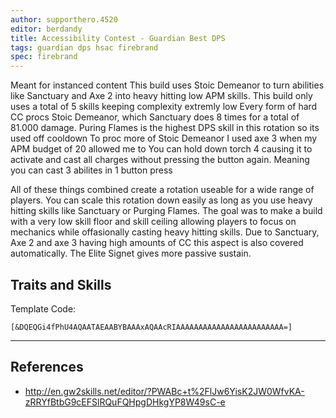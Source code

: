 ```yaml
---
author: supporthero.4520
editor: berdandy
title: Accessibility Contest - Guardian Best DPS
tags: guardian dps hsac firebrand
spec: firebrand
---
```


Meant for instanced content
This build uses Stoic Demeanor to turn abilities like Sanctuary and Axe 2 into heavy hitting low APM skills. This build only uses a total of 5 skills keeping complexity extremly low
Every form of hard CC procs Stoic Demeanor, which Sanctuary does 8 times for a total of 81.000 damage. Puring Flames is the highest DPS skill in this rotation so its used off cooldown
To proc more of Stoic Demeanor I used axe 3 when my APM budget of 20 allowed me to
You can hold down torch 4 causing it to activate and cast all charges without pressing the button again. Meaning you can cast 3 abilites in 1 button press

All of these things combined create a rotation useable for a wide range of players. You can scale this rotation down easily as long as you use heavy hitting skills like Sanctuary or Purging Flames. The goal was to make a build with a very low skill floor and skill ceiling allowing players to focus on mechanics while offasionally casting heavy hitting skills. Due to Sanctuary, Axe 2 and axe 3 having high amounts of CC this aspect is also covered automatically. The Elite Signet gives more passive sustain.

## Traits and Skills

Template Code:

`[&DQEQGi4fPhU4AQAATAEAABYBAAAxAQAAcRIAAAAAAAAAAAAAAAAAAAAAAAA=]`

---

<div
  data-armory-embed='skills'
  data-armory-ids='9158,9187,9128,9151,30461'
>
</div>
<div
  data-armory-embed='specializations'
  data-armory-ids='16,46,62'
  data-armory-16-traits='566,567,1686'
  data-armory-46-traits='617,587,622'
  data-armory-62-traits='2075,2063,2105'
>
</div>
<script async src='https://unpkg.com/armory-embeds@^0.x.x/armory-embeds.js'></script>



## References

- http://en.gw2skills.net/editor/?PWABc+t%2FlJw6YisK2JW0WfvKA-zRRYfBtbG9cEFSlRQuFQHpgDHkgYP8W49sC-e
